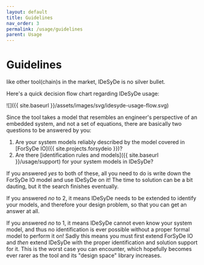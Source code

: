```yaml
---
layout: default
title: Guidelines
nav_order: 3
permalink: /usage/guidelines
parent: Usage
---
```


# Guidelines

like other tool(chain)s in the market, IDeSyDe is no silver bullet.

Here's a quick decision flow chart regarding IDeSyDe usage:

![]({{ site.baseurl }}/assets/images/svg/idesyde-usage-flow.svg)

Since the tool takes a model that resembles an engineer's perspective of an embedded system,
and not a set of equations, there are basically two questions to be answered by you:

1. Are your system models reliably described by the model covered in [ForSyDe IO]({{ site.projects.forsydeio }})?
2. Are there [identification rules and models]({{ site.baseurl }}/usage/support) for your system models in IDeSyDe?

If you answered _yes_ to both of these, all you need to do is write down the ForSyDe IO model
and use IDeSyDe on it! The time to solution can be a bit dauting, but it the search finishes eventually.

If you answered _no_ to 2, it means IDeSyDe needs to be extended to identify your models, and therefore your design problem, so that you can get an answer at all.

If you answered _no_ to 1, it means IDeSyDe cannot even know your system model, and thus no identification is ever possible without a proper formal model to perform it on! 
Sadly this means you must first extend ForSyDe IO and _then_ extend IDeSyDe with the proper identification and solution support for it. 
This is the worst case you can encounter, which hopefully becomes ever rarer as the tool and its "design space" library increases.

<!-- > The following sections are out of date! IDeSyDe has migrated to a JVM project. Majorly scala. Proper installation instructions
> are to come. For now you can downloaded the latest jars from the github webpage.

# Installation

## Getting it from PyPI

IDeSyDe is uploaded to PyPI freqeuently, along it's data dependencies such as minizinc files. You can install
it on python 3.7+ via _pip_. On linux the command is, for example,

    python3 -m pip install idesyde
  
which install the latest version of it. Then you can test it with `python3 -m idesyde -h`.

## Standalone python package

You can take a look at the automatically generated python zip in the 
[project's release pages]({{ site.sources.idesyde }}/releases) for _your python version_ and _your OS_.
The reason the match needs to be quite precise resides upon performant dependencies such as [numpy](https://numpy.org/).
They usually ship compiled (or to-be-compiled) C files, which then depend on a handful of factors, of whom
include your python distribution in your OS.

If all goes well, it's a matter of you downloading the `.pyz` files and running it in a terminal via python:

    python3 idesyde.pyz -h

and to test it.

## Standalone executable

Similar to the [python package](#standelone-python-package), you have to find the right executable for your
OS, which will come in `zip` file that you can extract. If all goes well, you should have an executable `idesyde`
with a `lib` folder besides it. _You must move the lib folder with idesyde if you wish to move it_, due to how
the executable loads all the libraries and dependencies.

As before just issue a help command for it to test if all is well and alive:

    ./idesyde -h -->
